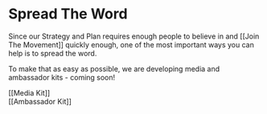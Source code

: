 # Spread The Word 

Since our Strategy and Plan requires enough people to believe in and [[Join The Movement]] quickly enough, one of the most important ways you can help is to spread the word. 

To make that as easy as possible, we are developing media and ambassador kits - coming soon! 

[[Media Kit]]  
[[Ambassador Kit]]  